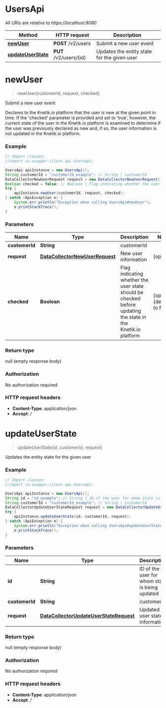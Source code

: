 # UsersApi

All URIs are relative to *https://localhost:8080*

Method | HTTP request | Description
------------- | ------------- | -------------
[**newUser**](UsersApi.md#newUser) | **POST** /v2/users | Submit a new user event
[**updateUserState**](UsersApi.md#updateUserState) | **PUT** /v2/users/{id} | Updates the entity state for the given user


<a name="newUser"></a>
# **newUser**
> newUser(customerId, request, checked)

Submit a new user event

Declares to the Knetik.io platform that the user is new at the given point in time. If the &#39;checked&#39; parameter is provided and set to &#39;true&#39;, however, the current state of the user in the Knetik.io platform is examined to determine if the user was previously declared as new and, if so, the user information is not updated in the Knetik.io platform.

### Example
```java
// Import classes:
//import io.swagger.client.api.UsersApi;

UsersApi apiInstance = new UsersApi();
String customerId = "customerId_example"; // String | customerId
DataCollectorNewUserRequest request = new DataCollectorNewUserRequest(); // DataCollectorNewUserRequest | New user information
Boolean checked = false; // Boolean | Flag indicating whether the user state should be checked before updating the state in the Knetik.io platform
try {
    apiInstance.newUser(customerId, request, checked);
} catch (ApiException e) {
    System.err.println("Exception when calling UsersApi#newUser");
    e.printStackTrace();
}
```

### Parameters

Name | Type | Description  | Notes
------------- | ------------- | ------------- | -------------
 **customerId** | **String**| customerId |
 **request** | [**DataCollectorNewUserRequest**](DataCollectorNewUserRequest.md)| New user information | [optional]
 **checked** | **Boolean**| Flag indicating whether the user state should be checked before updating the state in the Knetik.io platform | [optional] [default to false]

### Return type

null (empty response body)

### Authorization

No authorization required

### HTTP request headers

 - **Content-Type**: application/json
 - **Accept**: */*

<a name="updateUserState"></a>
# **updateUserState**
> updateUserState(id, customerId, request)

Updates the entity state for the given user

### Example
```java
// Import classes:
//import io.swagger.client.api.UsersApi;

UsersApi apiInstance = new UsersApi();
String id = "id_example"; // String | ID of the user for whom state is being updated
String customerId = "customerId_example"; // String | customerId
DataCollectorUpdateUserStateRequest request = new DataCollectorUpdateUserStateRequest(); // DataCollectorUpdateUserStateRequest | Updated user state information
try {
    apiInstance.updateUserState(id, customerId, request);
} catch (ApiException e) {
    System.err.println("Exception when calling UsersApi#updateUserState");
    e.printStackTrace();
}
```

### Parameters

Name | Type | Description  | Notes
------------- | ------------- | ------------- | -------------
 **id** | **String**| ID of the user for whom state is being updated |
 **customerId** | **String**| customerId |
 **request** | [**DataCollectorUpdateUserStateRequest**](DataCollectorUpdateUserStateRequest.md)| Updated user state information | [optional]

### Return type

null (empty response body)

### Authorization

No authorization required

### HTTP request headers

 - **Content-Type**: application/json
 - **Accept**: */*

